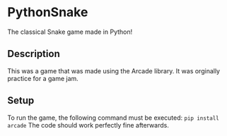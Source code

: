 # PythonSnake
The classical Snake game made in Python!

## Description
This was a game that was made using the Arcade library. It was orginally practice for a game jam. 

## Setup
To run the game, the following command must be executed:
```pip install arcade```
The code should work perfectly fine afterwards.
